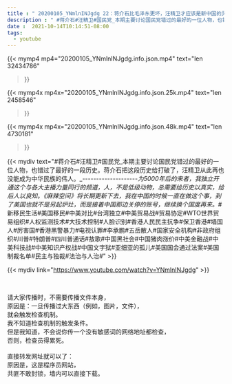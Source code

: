 ```yaml
---
title : " 20200105_YNmlnINJgdg 22：蒋介石比毛泽东更坏，汪精卫才应该是新中国的灵魂。请台湾民众解散国民党，台湾才会有真正的民主，请培养出一个真正的民主党派出来与民进党竞争吧。 "
description : " #蒋介石#汪精卫#国民党_本期主要讨论国民党错过的最好的一位人物，也错过了最好的一段历史。蒋介石把这段历史给打破了，汪精卫从此再也没能成为中华民族的伟人。_--------------------_为5000年后的来者，我独立开通这个与各大主播力量同行的频道，人，不是低级动物，总需要给历史以真实，给后人以良知。《麻辣空间》将长期更新下去，我在中国的时候一直在做这个事，到了美国也就不是另起炉灶，而是接着中国那边关停的账号，继续换个国度再来。_#新移民生活#美国移民#中美对比#台湾独立#中美贸易战#贸易协定#WTO世界贸易组织#人权监测技术#大技术控制#人脸识别#香港人民民主抗争#保卫香港#墙国人#厉害国#香港黑警暴力#电视认罪#李承鹏#五岳散人#国家安全机构#非政府组织#川普#特朗普#四川普通话#敖歌#中国黑社会#中国猪肉涨价#中美金融战#中美科技战#中美知识产权战#中国文字狱#亚细亚的孤儿#美国国会通过法案#美国制裁名单#民主与独裁#法治与人治# "
date :  2021-10-14T10:14:51-08:00
tags:
  - youtube
---
```


{{< mymp4 mp4="20200105_YNmlnINJgdg.info.json.mp4" 
text="len 32434786"
>}}

{{< mymp4x  mp4x="20200105_YNmlnINJgdg.info.json.25k.mp4"
text="len 2458546"
>}}

{{< mymp4x  mp4x="20200105_YNmlnINJgdg.info.json.48k.mp4"
text="len 4730181"
>}}


{{< mydiv text="#蒋介石#汪精卫#国民党_本期主要讨论国民党错过的最好的一位人物，也错过了最好的一段历史。蒋介石把这段历史给打破了，汪精卫从此再也没能成为中华民族的伟人。_--------------------_为5000年后的来者，我独立开通这个与各大主播力量同行的频道，人，不是低级动物，总需要给历史以真实，给后人以良知。《麻辣空间》将长期更新下去，我在中国的时候一直在做这个事，到了美国也就不是另起炉灶，而是接着中国那边关停的账号，继续换个国度再来。_#新移民生活#美国移民#中美对比#台湾独立#中美贸易战#贸易协定#WTO世界贸易组织#人权监测技术#大技术控制#人脸识别#香港人民民主抗争#保卫香港#墙国人#厉害国#香港黑警暴力#电视认罪#李承鹏#五岳散人#国家安全机构#非政府组织#川普#特朗普#四川普通话#敖歌#中国黑社会#中国猪肉涨价#中美金融战#中美科技战#中美知识产权战#中国文字狱#亚细亚的孤儿#美国国会通过法案#美国制裁名单#民主与独裁#法治与人治#" >}}
<br>

{{< mydiv link="https://www.youtube.com/watch?v=YNmlnINJgdg" >}}


<br>

请大家传播时，不需要传播文件本身，<br>
原因是：一旦传播过大东西（例如，图片，文件），<br>
就会触发检查机制。<br>
我不知道检查机制的触发条件。<br>
但是我知道，不会说你传一个没有敏感词的网络地址都检查，<br>
否则，检查员得累死。<br><br>
直接转发网址就可以了：<br>
原因是，这是程序员网站，<br>
共匪不敢封锁，墙内可以直接下载。


